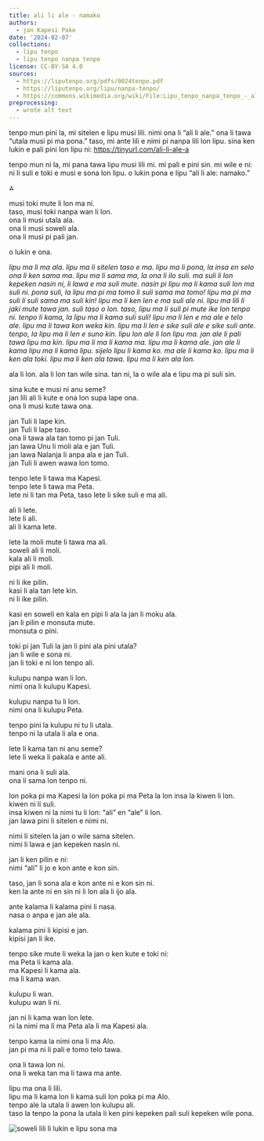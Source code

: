 ```yaml
---
title: ali li ale - namako
authors:
  - jan Kapesi Pake
date: '2024-02-07'
collections:
  - lipu tenpo
  - lipu tenpo nanpa tenpo
license: CC-BY-SA 4.0
sources:
  - https://liputenpo.org/pdfs/0024tenpo.pdf
  - https://liputenpo.org/lipu/nanpa-tenpo/
  - https://commons.wikimedia.org/wiki/File:Lipu_tenpo_nanpa_tenpo_-_ali_li_ale.png
preprocessing:
  - wrote alt text
---
```


tenpo mun pini la, mi sitelen e lipu musi lili. nimi ona li “ali li ale.” ona li tawa “utala musi pi ma pona.” taso, mi ante lili e nimi pi nanpa lili lon lipu. sina ken lukin e pali pini lon lipu ni: https://tinyurl.com/ali-li-ale-a

tenpo mun ni la, mi pana tawa lipu musi lili mi. mi pali e pini sin. mi wile e ni: ni li suli e toki e musi e sona lon lipu. o lukin pona e lipu “ali li ale: namako.”

⁂

musi toki mute li lon ma ni.  
taso, musi toki nanpa wan li lon.  
ona li musi utala ala.  
ona li musi soweli ala.  
ona li musi pi pali jan.

o lukin e ona.

*lipu ma li ma ala. lipu ma li sitelen taso e ma. lipu ma li pona, la insa en selo ona li ken sama ma. lipu ma li sama ma, la ona li ilo suli. ma suli li lon kepeken nasin ni, li lawa e ma suli mute. nasin pi lipu ma li kama suli lon ma suli ni. pona suli, la lipu ma pi ma tomo li suli sama ma tomo! lipu ma pi ma suli li suli sama ma suli kin! lipu ma li ken len e ma suli ale ni. lipu ma lili li jaki mute tawa jan. suli taso o lon. taso, lipu ma li suli pi mute ike lon tenpo ni. tenpo li kama, la lipu ma li kama suli suli! lipu ma li len e ma ale e telo ale. lipu ma li tawa kon weka kin. lipu ma li len e sike suli ale e sike suli ante. tenpo, la lipu ma li len e suno kin. lipu lon ale li lon lipu ma. jan ale li pali tawa lipu ma kin. lipu ma li ma li kama ma. lipu ma li kama ale. jan ale li kama lipu ma li kama lipu. sijelo lipu li kama ko. ma ale li kama ko. lipu ma li ken ala toki. lipu ma li ken ala tawa. lipu ma li ken ala lon.*

ala li lon. ala li lon tan wile sina. tan ni, la o wile ala e lipu ma pi suli sin.

sina kute e musi ni anu seme?  
jan lili ali li kute e ona lon supa lape ona.  
ona li musi kute tawa ona.

jan Tuli li lape kin.  
jan Tuli li lape taso.  
ona li tawa ala tan tomo pi jan Tuli.  
jan lawa Unu li moli ala e jan Tuli.  
jan lawa Nalanja li anpa ala e jan Tuli.  
jan Tuli li awen wawa lon tomo.

tenpo lete li tawa ma Kapesi.  
tenpo lete li tawa ma Peta.  
lete ni li tan ma Peta, taso lete li sike suli e ma ali.

ali li lete.  
lete li ali.  
ali li kama lete.

lete la moli mute li tawa ma ali.  
soweli ali li moli.  
kala ali li moli.  
pipi ali li moli.

ni li ike pilin.  
kasi li ala tan lete kin.  
ni li ike pilin.

kasi en soweli en kala en pipi li ala la jan li moku ala.  
jan li pilin e monsuta mute.  
monsuta o pini.

toki pi jan Tuli la jan li pini ala pini utala?  
jan li wile e sona ni.  
jan li toki e ni lon tenpo ali.

kulupu nanpa wan li lon.  
nimi ona li kulupu Kapesi.

kulupu nanpa tu li lon.  
nimi ona li kulupu Peta.

tenpo pini la kulupu ni tu li utala.  
tenpo ni la utala li ala e ona.

lete li kama tan ni anu seme?  
lete li weka li pakala e ante ali.

mani ona li suli ala.  
ona li sama lon tenpo ni.

lon poka pi ma Kapesi la lon poka pi ma Peta la lon insa la kiwen li lon.  
kiwen ni li suli.  
insa kiwen ni la nimi tu li lon: “ali” en “ale” li lon.  
jan lawa pini li sitelen e nimi ni.

nimi li sitelen la jan o wile sama sitelen.  
nimi li lawa e jan kepeken nasin ni.

jan li ken pilin e ni:  
nimi “ali” li jo e kon ante e kon sin.

taso, jan li sona ala e kon ante ni e kon sin ni.  
ken la ante ni en sin ni li lon ala li ijo ala.

ante kalama li kalama pini li nasa.  
nasa o anpa e jan ale ala.

kalama pini li kipisi e jan.  
kipisi jan li ike.

tenpo sike mute li weka la jan o ken kute e toki ni:  
ma Peta li kama ala.  
ma Kapesi li kama ala.  
ma li kama wan.

kulupu li wan.  
kulupu wan li ni.

jan ni li kama wan lon lete.  
ni la nimi ma li ma Peta ala li ma Kapesi ala.

tenpo kama la nimi ona li ma Alo.  
jan pi ma ni li pali e tomo telo tawa.

ona li tawa lon ni.  
ona li weka tan ma li tawa ma ante.

lipu ma ona li lili.  
lipu ma li kama lon li kama suli lon poka pi ma Alo.  
tenpo ale la utala li awen lon kulupu ali.  
taso la tenpo la pona la utala li ken pini kepeken pali suli kepeken wile pona.

![soweli lili li lukin e lipu sona ma](https://upload.wikimedia.org/wikipedia/commons/3/36/Lipu_tenpo_nanpa_tenpo_-_ali_li_ale.png)